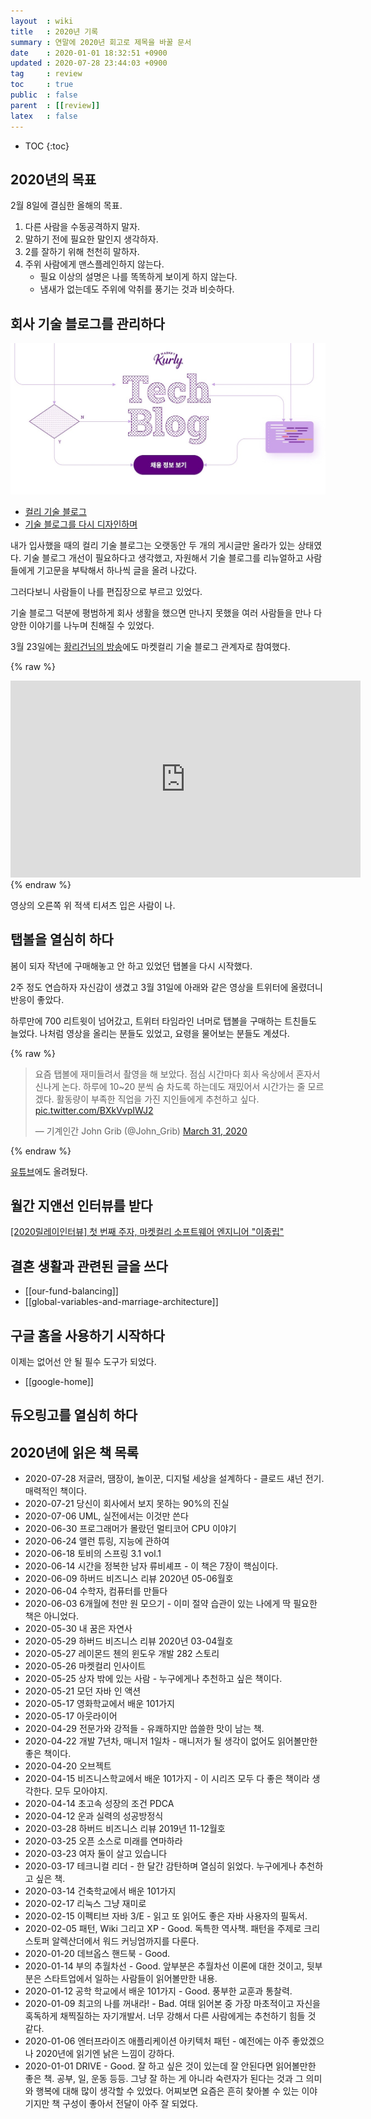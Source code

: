 ```yaml
---
layout  : wiki
title   : 2020년 기록
summary : 연말에 2020년 회고로 제목을 바꿀 문서
date    : 2020-01-01 18:32:51 +0900
updated : 2020-07-28 23:44:03 +0900
tag     : review
toc     : true
public  : false
parent  : [[review]]
latex   : false
---
```

* TOC
{:toc}

## 2020년의 목표

2월 8일에 결심한 올해의 목표.

1. 다른 사람을 수동공격하지 말자.
2. 말하기 전에 필요한 말인지 생각하자.
3. 2를 잘하기 위해 천천히 말하자.
4. 주위 사람에게 맨스플레인하지 않는다.
    - 필요 이상의 설명은 나를 똑똑하게 보이게 하지 않는다.
    - 냄새가 없는데도 주위에 악취를 풍기는 것과 비슷하다.

## 회사 기술 블로그를 관리하다

![]( /post-img/review-2020/tech-blog.jpg )

- [컬리 기술 블로그](https://helloworld.kurly.com/ )
- [기술 블로그를 다시 디자인하며]( https://helloworld.kurly.com/blog/redesign-tech-blog/ )

내가 입사했을 때의 컬리 기술 블로그는 오랫동안 두 개의 게시글만 올라가 있는 상태였다.
기술 블로그 개선이 필요하다고 생각했고, 자원해서 기술 블로그를 리뉴얼하고 사람들에게 기고문을 부탁해서 하나씩 글을 올려 나갔다.

그러다보니 사람들이 나를 편집장으로 부르고 있었다.

기술 블로그 덕분에 평범하게 회사 생활을 했으면 만나지 못했을 여러 사람들을 만나 다양한 이야기를 나누며 친해질 수 있었다.

3월 23일에는 [황리건님의 방송](https://www.facebook.com/reaganhwang/videos/10158188097189919/ )에도 마켓컬리 기술 블로그 관계자로 참여했다.

{% raw %}
<iframe src="https://www.facebook.com/plugins/video.php?href=https%3A%2F%2Fwww.facebook.com%2Freaganhwang%2Fvideos%2F10158188097189919%2F&show_text=0&width=560" width="560" height="315" style="border:none;overflow:hidden" scrolling="no" frameborder="0" allowTransparency="true" allowFullScreen="true"></iframe>
{% endraw %}

영상의 오른쪽 위 적색 티셔츠 입은 사람이 나.

## 탭볼을 열심히 하다

봄이 되자 작년에 구매해놓고 안 하고 있었던 탭볼을 다시 시작했다.

2주 정도 연습하자 자신감이 생겼고 3월 31일에 아래와 같은 영상을 트위터에 올렸더니 반응이 좋았다.

하루만에 700 리트윗이 넘어갔고, 트위터 타임라인 너머로 탭볼을 구매하는 트친들도 늘었다. 나처럼 영상을 올리는 분들도 있었고, 요령을 물어보는 분들도 계셨다.

{% raw %}
<blockquote class="twitter-tweet"><p lang="ko" dir="ltr">요즘 탭볼에 재미들려서 촬영을 해 보았다. 점심 시간마다 회사 옥상에서 혼자서 신나게 논다. 하루에 10~20 분씩 숨 차도록 하는데도 재밌어서 시간가는 줄 모르겠다. 활동량이 부족한 직업을 가진 지인들에게 추천하고 싶다. <a href="https://t.co/BXkVvpIWJ2">pic.twitter.com/BXkVvpIWJ2</a></p>&mdash; 기계인간 John Grib (@John_Grib) <a href="https://twitter.com/John_Grib/status/1244974283874390017?ref_src=twsrc%5Etfw">March 31, 2020</a></blockquote> <script async src="https://platform.twitter.com/widgets.js" charset="utf-8"></script>
{% endraw %}

[유튜브]( https://www.youtube.com/embed/hSBpml6lJ5s )에도 올려뒀다.

## 월간 지앤선 인터뷰를 받다

[[2020릴레이인터뷰] 첫 번째 주자, 마켓컬리 소프트웨어 엔지니어 "이종립"]( https://monthly-jiandson.tistory.com/49 )

## 결혼 생활과 관련된 글을 쓰다

- [[our-fund-balancing]]
- [[global-variables-and-marriage-architecture]]

## 구글 홈을 사용하기 시작하다

이제는 없어선 안 될 필수 도구가 되었다.

- [[google-home]]

## 듀오링고를 열심히 하다



## 2020년에 읽은 책 목록

- 2020-07-28 저글러, 땜장이, 놀이꾼, 디지털 세상을 설계하다 - 클로드 섀넌 전기. 매력적인 책이다.
- 2020-07-21 당신이 회사에서 보지 못하는 90%의 진실
- 2020-07-06 UML, 실전에서는 이것만 쓴다
- 2020-06-30 프로그래머가 몰랐던 멀티코어 CPU 이야기
- 2020-06-24 앨런 튜링, 지능에 관하여
- 2020-06-18 토비의 스프링 3.1 vol.1
- 2020-06-14 시간을 정복한 남자 류비셰프 - 이 책은 7장이 핵심이다.
- 2020-06-09 하버드 비즈니스 리뷰 2020년 05-06월호
- 2020-06-04 수학자, 컴퓨터를 만들다
- 2020-06-03 6개월에 천만 원 모으기 - 이미 절약 습관이 있는 나에게 딱 필요한 책은 아니었다.
- 2020-05-30 내 꿈은 자연사
- 2020-05-29 하버드 비즈니스 리뷰 2020년 03-04월호
- 2020-05-27 레이몬드 첸의 윈도우 개발 282 스토리
- 2020-05-26 마켓컬리 인사이트
- 2020-05-25 상자 밖에 있는 사람 - 누구에게나 추천하고 싶은 책이다.
- 2020-05-21 모던 자바 인 액션
- 2020-05-17 영화학교에서 배운 101가지
- 2020-05-17 아웃라이어
- 2020-04-29 전문가와 강적들 - 유쾌하지만 씁쓸한 맛이 남는 책.
- 2020-04-22 개발 7년차, 매니저 1일차 - 매니저가 될 생각이 없어도 읽어볼만한 좋은 책이다.
- 2020-04-20 오브젝트
- 2020-04-15 비즈니스학교에서 배운 101가지 - 이 시리즈 모두 다 좋은 책이라 생각한다. 모두 모아야지.
- 2020-04-14 초고속 성장의 조건 PDCA
- 2020-04-12 운과 실력의 성공방정식
- 2020-03-28 하버드 비즈니스 리뷰 2019년 11-12월호
- 2020-03-25 오픈 소스로 미래를 연마하라
- 2020-03-23 여자 둘이 살고 있습니다
- 2020-03-17 테크니컬 리더 - 한 달간 감탄하며 열심히 읽었다. 누구에게나 추천하고 싶은 책.
- 2020-03-14 건축학교에서 배운 101가지
- 2020-02-17 리눅스 그냥 재미로
- 2020-02-15 이펙티브 자바 3/E - 읽고 또 읽어도 좋은 자바 사용자의 필독서.
- 2020-02-05 패턴, Wiki 그리고 XP - Good. 독특한 역사책. 패턴을 주제로 크리스토퍼 알렉산더에서 워드 커닝엄까지를 다룬다.
- 2020-01-20 데브옵스 핸드북 - Good.
- 2020-01-14 부의 추월차선 - Good. 앞부분은 추월차선 이론에 대한 것이고, 뒷부분은 스타트업에서 일하는 사람들이 읽어볼만한 내용.
- 2020-01-12 공학 학교에서 배운 101가지 - Good. 풍부한 교훈과 통찰력.
- 2020-01-09 최고의 나를 꺼내라! - Bad. 여태 읽어본 중 가장 마초적이고 자신을 혹독하게 채찍질하는 자기개발서. 너무 강해서 다른 사람에게는 추천하기 힘들 것 같다.
- 2020-01-06 엔터프라이즈 애플리케이션 아키텍처 패턴 - 예전에는 아주 좋았겠으나 2020년에 읽기엔 낡은 느낌이 강하다.
- 2020-01-01 DRIVE - Good. 잘 하고 싶은 것이 있는데 잘 안된다면 읽어볼만한 좋은 책. 공부, 일, 운동 등등. 그냥 잘 하는 게 아니라 숙련자가 된다는 것과 그 의미와 행복에 대해 많이 생각할 수 있었다. 어찌보면 요즘은 흔히 찾아볼 수 있는 이야기지만 책 구성이 좋아서 전달이 아주 잘 되었다.
